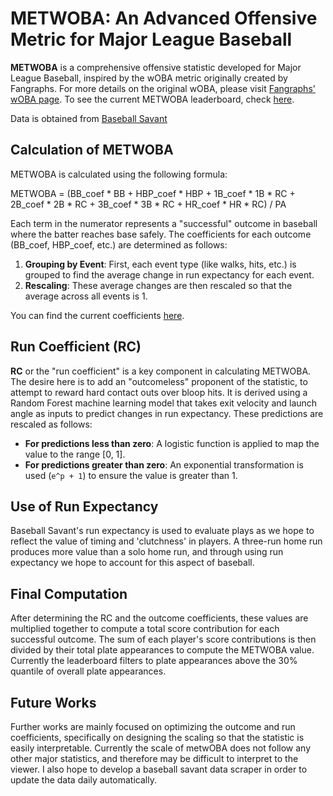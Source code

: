 # METWOBA: An Advanced Offensive Metric for Major League Baseball

**METWOBA** is a comprehensive offensive statistic developed for Major League Baseball, inspired by the wOBA metric originally created by Fangraphs. For more details on the original wOBA, please visit [Fangraphs' wOBA page](https://library.fangraphs.com/offense/woba/). To see the current METWOBA leaderboard, check [here](data/metwOBAlb.csv).

Data is obtained from [Baseball Savant](https://baseballsavant.mlb.com/)

## Calculation of METWOBA

METWOBA is calculated using the following formula:

METWOBA = (BB_coef * BB + HBP_coef * HBP + 1B_coef * 1B * RC + 2B_coef * 2B * RC + 3B_coef * 3B * RC + HR_coef * HR * RC) / PA

Each term in the numerator represents a "successful" outcome in baseball where the batter reaches base safely. The coefficients for each outcome (BB_coef, HBP_coef, etc.) are determined as follows:

1. **Grouping by Event**: First, each event type (like walks, hits, etc.) is grouped to find the average change in run expectancy for each event.
2. **Rescaling**: These average changes are then rescaled so that the average across all events is 1.

You can find the current coefficients [here](data/outcome_coefs.csv).

## Run Coefficient (RC)

**RC** or the "run coefficient" is a key component in calculating METWOBA. The desire here is to add an "outcomeless" proponent of the statistic, to attempt to reward hard contact outs over bloop hits. It is derived using a Random Forest machine learning model that takes exit velocity and launch angle as inputs to predict changes in run expectancy. These predictions are rescaled as follows:

- **For predictions less than zero**: A logistic function is applied to map the value to the range [0, 1].
- **For predictions greater than zero**: An exponential transformation is used (`e^p + 1`) to ensure the value is greater than 1.

## Use of Run Expectancy
Baseball Savant's run expectancy is used to evaluate plays as we hope to reflect the value of timing and 'clutchness' in players. A three-run home run produces more value than a solo home run, and through using run expectancy we hope to account for this aspect of baseball.

## Final Computation

After determining the RC and the outcome coefficients, these values are multiplied together to compute a total score contribution for each successful outcome. The sum of each player's score contributions is then divided by their total plate appearances to compute the METWOBA value. Currently the leaderboard filters to plate appearances above the 30% quantile of overall plate appearances. 

## Future Works
Further works are mainly focused on optimizing the outcome and run coefficients, specifically on designing the scaling so that the statistic is easily interpretable. Currently the scale of metwOBA does not follow any other major statistics, and therefore may be difficult to interpret to the viewer. I also hope to develop a baseball
savant data scraper in order to update the data daily automatically. 

